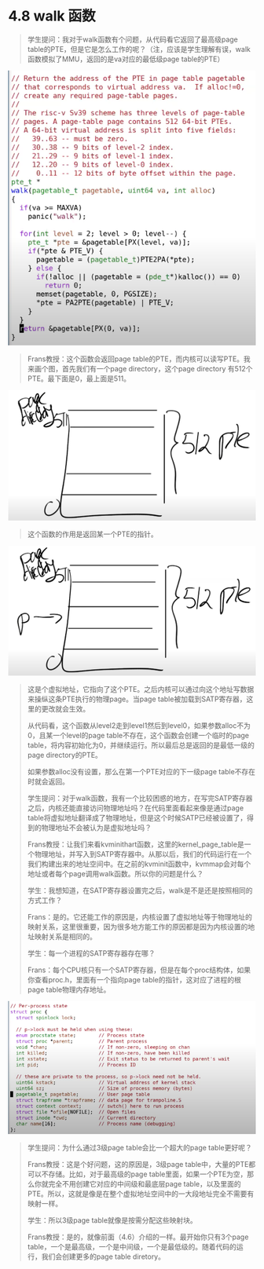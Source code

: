 # 4.8 walk 函数

> 学生提问：我对于walk函数有个问题，从代码看它返回了最高级page table的PTE，但是它是怎么工作的呢？（注，应该是学生理解有误，walk函数模拟了MMU，返回的是va对应的最低级page table的PTE）

![](../.gitbook/assets/image%20%28207%29.png)

> Frans教授：这个函数会返回page table的PTE，而内核可以读写PTE。我来画个图，首先我们有一个page directory，这个page directory 有512个PTE。最下面是0，最上面是511。

![](../.gitbook/assets/image%20%28213%29.png)

> 这个函数的作用是返回某一个PTE的指针。

![](../.gitbook/assets/image%20%28200%29.png)

> 这是个虚拟地址，它指向了这个PTE。之后内核可以通过向这个地址写数据来操纵这条PTE执行的物理page。当page table被加载到SATP寄存器，这里的更改就会生效。
>
> 从代码看，这个函数从level2走到level1然后到level0，如果参数alloc不为0，且某一个level的page table不存在，这个函数会创建一个临时的page table，将内容初始化为0，并继续运行。所以最后总是返回的是最低一级的page directory的PTE。
>
> 如果参数alloc没有设置，那么在第一个PTE对应的下一级page table不存在时就会返回。
>
> 学生提问：对于walk函数，我有一个比较困惑的地方，在写完SATP寄存器之后，内核还能直接访问物理地址吗？在代码里面看起来像是通过page table将虚拟地址翻译成了物理地址，但是这个时候SATP已经被设置了，得到的物理地址不会被认为是虚拟地址吗？
>
> Frans教授：让我们来看kvminithart函数，这里的kernel\_page\_table是一个物理地址，并写入到SATP寄存器中。从那以后，我们的代码运行在一个我们构建出来的地址空间中。在之前的kvminit函数中，kvmmap会对每个地址或者每个page调用walk函数。所以你的问题是什么？
>
> 学生：我想知道，在SATP寄存器设置完之后，walk是不是还是按照相同的方式工作？
>
> Frans：是的。它还能工作的原因是，内核设置了虚拟地址等于物理地址的映射关系，这里很重要，因为很多地方能工作的原因都是因为内核设置的地址映射关系是相同的。
>
> 学生：每一个进程的SATP寄存器存在哪？
>
> Frans：每个CPU核只有一个SATP寄存器，但是在每个proc结构体，如果你查看proc.h，里面有一个指向page table的指针，这对应了进程的根page table物理内存地址。

![](../.gitbook/assets/image%20%28206%29.png)

> 学生提问：为什么通过3级page table会比一个超大的page table更好呢？
>
> Frans教授：这是个好问题，这的原因是，3级page table中，大量的PTE都可以不存储。比如，对于最高级的page table里面，如果一个PTE为空，那么你就完全不用创建它对应的中间级和最底层page table，以及里面的PTE。所以，这就是像是在整个虚拟地址空间中的一大段地址完全不需要有映射一样。
>
> 学生：所以3级page table就像是按需分配这些映射块。
>
> Frans教授：是的，就像前面（4.6）介绍的一样。最开始你只有3个page table，一个是最高级，一个是中间级，一个是最低级的。随着代码的运行，我们会创建更多的page table diretory。

